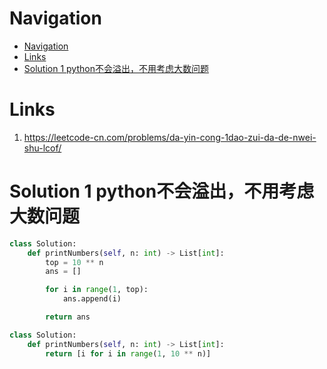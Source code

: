 # Navigation
- [Navigation](#navigation)
- [Links](#links)
- [Solution 1 python不会溢出，不用考虑大数问题](#solution-1-python%e4%b8%8d%e4%bc%9a%e6%ba%a2%e5%87%ba%e4%b8%8d%e7%94%a8%e8%80%83%e8%99%91%e5%a4%a7%e6%95%b0%e9%97%ae%e9%a2%98)

# Links
1. https://leetcode-cn.com/problems/da-yin-cong-1dao-zui-da-de-nwei-shu-lcof/

# Solution 1 python不会溢出，不用考虑大数问题
```python
class Solution:
    def printNumbers(self, n: int) -> List[int]:
        top = 10 ** n
        ans = []

        for i in range(1, top):
            ans.append(i)

        return ans
```
```python
class Solution:
    def printNumbers(self, n: int) -> List[int]:
        return [i for i in range(1, 10 ** n)]
```